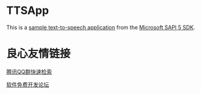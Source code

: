 # TTSApp

This is a [sample text-to-speech application](https://msdn.microsoft.com/en-us/library/ee125104%28v=vs.85%29.aspx) from the [Microsoft SAPI 5 SDK](https://msdn.microsoft.com/en-us/library/ee125102%28v=vs.85%29.aspx).


 # 良心友情链接

[腾讯QQ群快速检索](http://u.720life.cn/s/8cf73f7c)

[软件免费开发论坛](http://u.720life.cn/s/bbb01dc0)